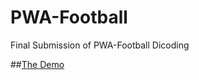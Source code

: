 # PWA-Football
Final Submission of PWA-Football Dicoding

##[The Demo](https://push-notification-91847.web.app/)
